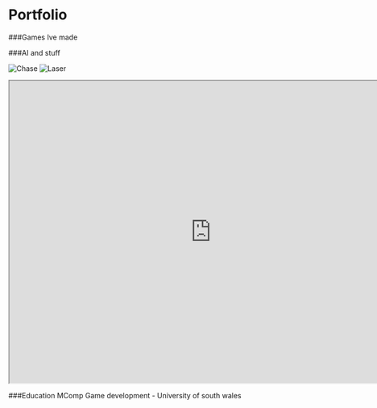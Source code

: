 # Portfolio

###Games Ive made

###AI and stuff

![Chase](https://github.com/user-attachments/assets/2cc60ba2-baf7-4115-9c97-194cba68e14b)
![Laser](https://github.com/user-attachments/assets/9ebaee11-d3f5-446f-bf10-162e0fe512f6)

<iframe src = "https://uncleanerwheat7-barrenvalley.github.io/PathFollowingAndSteering/KartRace" width = "800" height = "600"></iframe>

###Education
MComp Game development - University of south wales
